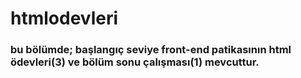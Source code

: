 # htmlodevleri
### bu bölümde; başlangıç seviye front-end patikasının html ödevleri(3) ve bölüm sonu çalışması(1) mevcuttur.
